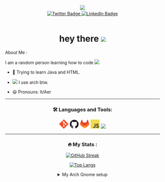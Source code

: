 <div id="header" align="center">
  <img src="http://www.gifsde.com/uploads/4d9728_asciianimator_14.gif" width="200"/>
</div>

  <div id="badges" align="center">
   <a href="https://twitter.com/aspen_stacy">
    <img src="https://img.shields.io/badge/Twitter-blue?style=for-the-badge&logo=twitter&logoColor=white" alt="Twitter Badge"/>
  <a href="https://www.linkedin.com/in/aspen-stacy-1a689a262/"> 
    <img src="https://img.shields.io/badge/LinkedIn-blue?style=for-the-badge&logo=linkedin&logoColor=white" alt="LinkedIn Badge"/>
  </a>
  </div>
  
  <div align="center">
  <img src="https://komarev.com/ghpvc/?username=aspen-arch&style=flat-square&color=blue" alt=""/>
  </div>
  
  <div id="heythere" align="center">
  <h1>
  hey there
  <img src="https://media.giphy.com/media/hvRJCLFzcasrR4ia7z/giphy.gif" width="30px"/>
</h1>
  
  <div id="aboutme" align="left">
    
  About Me :
  
  I am a random person learning how to code <img src="https://media.giphy.com/media/WUlplcMpOCEmTGBtBW/giphy.gif" width="30">

- :seedling: Trying to learn Java and HTML.

- <img src="http://www.osboxes.org/wp-content/uploads/photo-gallery/post_logos/Archlinux-logo.png" width="15"> I use arch btw.
      
- :smiley: Pronouns: It/Aer
  </div>
    
    ---

### :hammer_and_wrench: Languages and Tools: 
  <div>
      <img src="https://github.com/devicons/devicon/blob/master/icons/git/git-original.svg" width="30">
      <img src="https://github.com/devicons/devicon/blob/master/icons/github/github-original.svg" width="30">
      <img src="https://github.com/devicons/devicon/blob/master/icons/gitlab/gitlab-original.svg" width="30">
      <img src="https://github.com/devicons/devicon/blob/master/icons/javascript/javascript-original.svg" width="30">
      <img src="https://cdn0.iconfinder.com/data/icons/social-network-9/50/22-1024.png" width="30">
  </div>
  
  ---

### :fire: My Stats :
  [![GitHub Streak](http://github-readme-streak-stats.herokuapp.com?user=aspen-arch&theme=dark&background=000000)](https://git.io/streak-stats)
  
  [![Top Langs](https://github-readme-stats.vercel.app/api/top-langs/?username=aspen-arch&layout=compact&theme=vision-friendly-dark)](https://github.com/anuraghazra/github-readme-stats)
    
<details>
<summary>My Arch Gnome setup</summary>
<br>
      <img src="https://github.com/aspen-arch/aspen-arch/blob/main/Screenshots/Screenshot%20from%202023-01-18%2020-15-22.png">
      <img src="https://github.com/aspen-arch/aspen-arch/blob/main/Screenshots/Screenshot%20from%202023-01-18%2020-28-47.png">
</details>
